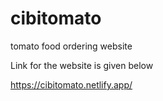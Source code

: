 # cibitomato
tomato food ordering website



Link for the website is given below


https://cibitomato.netlify.app/